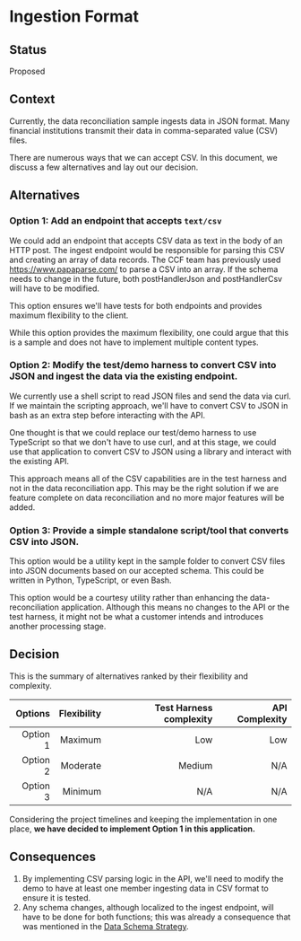 # Ingestion Format

## Status

Proposed

## Context

Currently, the data reconciliation sample ingests data in JSON format. Many financial institutions transmit their data in comma-separated value (CSV) files.

There are numerous ways that we can accept CSV. In this document, we discuss a few alternatives and lay out our decision.

## Alternatives

### Option 1: Add an endpoint that accepts `text/csv`

We could add an endpoint that accepts CSV data as text in the body of an HTTP post. The ingest endpoint would be responsible for parsing this CSV and creating an array of data records. The CCF team has previously used https://www.papaparse.com/ to parse a CSV into an array. If the schema needs to change in the future, both postHandlerJson and postHandlerCsv will have to be modified.

This option ensures we'll have tests for both endpoints and provides maximum flexibility to the client.

While this option provides the maximum flexibility, one could argue that this is a sample and does not have to implement multiple content types.

### Option 2: Modify the test/demo harness to convert CSV into JSON and ingest the data via the existing endpoint.

We currently use a shell script to read JSON files and send the data via curl. If we maintain the scripting approach, we'll have to convert CSV to JSON in bash as an extra step before interacting with the API.

One thought is that we could replace our test/demo harness to use TypeScript so that we don't have to use curl, and at this stage, we could use that application to convert CSV to JSON using a library and interact with the existing API.

This approach means all of the CSV capabilities are in the test harness and not in the data reconciliation app. This may be the right solution if we are feature complete on data reconciliation and no more major features will be added.

### Option 3: Provide a simple standalone script/tool that converts CSV into JSON.

This option would be a utility kept in the sample folder to convert CSV files into JSON documents based on our accepted schema. This could be written in Python, TypeScript, or even Bash. 

This option would be a courtesy utility rather than enhancing the data-reconciliation application. Although this means no changes to the API or the test harness, it might not be what a customer intends and introduces another processing stage.

## Decision

This is the summary of alternatives ranked by their flexibility and complexity.

|  Options | Flexibility | Test Harness complexity | API Complexity |
| -------: | ----------: | ----------------------: | -------------: |
| Option 1 |     Maximum |                     Low |            Low |
| Option 2 |    Moderate |                  Medium |            N/A |
| Option 3 |     Minimum |                     N/A |            N/A |

Considering the project timelines and keeping the implementation in one place, **we have decided to implement Option 1 in this application.**

## Consequences

1. By implementing CSV parsing logic in the API, we'll need to modify the demo to have at least one member ingesting data in CSV format to ensure it is tested.
1. Any schema changes, although localized to the ingest endpoint, will have to be done for both functions; this was already a consequence that was mentioned in the [Data Schema Strategy](./02-data-schema-strategy.md).
